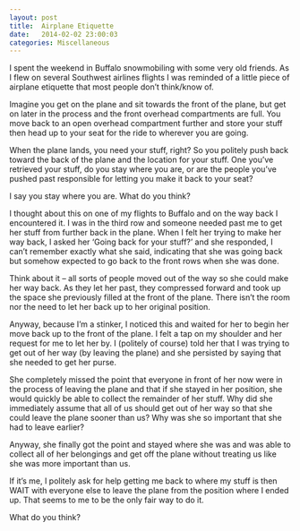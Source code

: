 ```yaml
---
layout: post
title:  Airplane Etiquette 
date:   2014-02-02 23:00:03
categories: Miscellaneous
---
```

I spent the weekend in Buffalo snowmobiling with some very old friends. As I flew on several Southwest airlines flights I was reminded of a little piece of airplane etiquette that most people don’t think/know of.

Imagine you get on the plane and sit towards the front of the plane, but get on later in the process and the front overhead compartments are full. You move back to an open overhead compartment further and store your stuff then head up to your seat for the ride to wherever you are going.

When the plane lands, you need your stuff, right? So you politely push back toward the back of the plane and the location for your stuff. One you’ve retrieved your stuff, do you stay where you are, or are the people you’ve pushed past responsible for letting you make it back to your seat?

I say you stay where you are. What do you think?

I thought about this on one of my flights to Buffalo and on the way back I encountered it. I was in the third row and someone needed past me to get her stuff from further back in the plane. When I felt her trying to make her way back, I asked her ‘Going back for your stuff?’ and she responded, I can’t remember exactly what she said, indicating that she was going back but somehow expected to go back to the front rows when she was done.

Think about it – all sorts of people moved out of the way so she could make her way back. As they let her past, they compressed forward and took up the space she previously filled at the front of the plane. There isn’t the room nor the need to let her back up to her original position.

Anyway, because I’m a stinker, I noticed this and waited for her to begin her move back up to the front of the plane. I felt a tap on my shoulder and her request for me to let her by. I (politely of course) told her that I was trying to get out of her way (by leaving the plane) and she persisted by saying that she needed to get her purse.

She completely missed the point that everyone in front of her now were in the process of leaving the plane and that if she stayed in her position, she would quickly be able to collect the remainder of her stuff. Why did she immediately assume that all of us should get out of her way so that she could leave the plane sooner than us? Why was she so important that she had to leave earlier?

Anyway, she finally got the point and stayed where she was and was able to collect all of her belongings and get off the plane without treating us like she was more important than us.

If it’s me, I politely ask for help getting me back to where my stuff is then WAIT with everyone else to leave the plane from the position where I ended up. That seems to me to be the only fair way to do it.

What do you think?